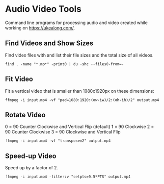 # Audio Video Tools

Command line programs for processing audio and video created while working on https://ukealong.com/.

## Find Videos and Show Sizes

Find video files with and list their file sizes and the total size of all videos.

    find . -name "*.mp*" -print0 | du -shc --files0-from=-

## Fit Video

Fit a vertical video that is smaller than 1080x1920px on these dimensions:

    ffmpeg -i input.mp4 -vf "pad=1080:1920:(ow-iw)/2:(oh-ih)/2" output.mp4

## Rotate Video

0 = 90 Counter Clockwise and Vertical Flip (default)
1 = 90 Clockwise
2 = 90 Counter Clockwise
3 = 90 Clockwise and Vertical Flip

    ffmpeg -i input.mp4 -vf "transpose=2" output.mp4

## Speed-up Video

Speed up by a factor of 2.

    ffmpeg -i input.mp4 -filter:v "setpts=0.5*PTS" output.mp4
